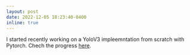 ```yaml
---
layout: post
date: 2022-12-05 18:23:40-0400
inline: true
---
```


I started recently working on a YoloV3 impleemntation from scratch with Pytorch. Chech the progress <a href="https://github.com/fm94/yolov3-from-scratch">here</a>.
